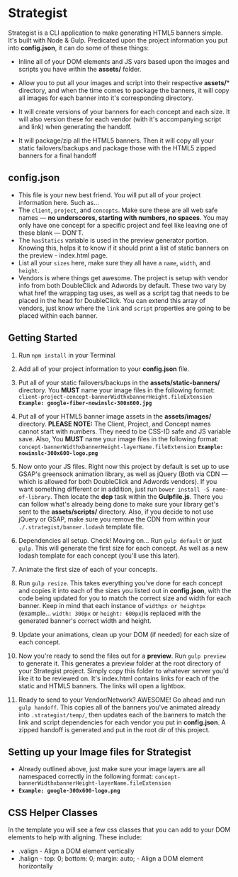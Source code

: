 # Strategist

Strategist is a CLI application to make generating HTML5 banners simple. It's built with Node & Gulp. Predicated upon the project information you put into **config.json**, it can do some of these things:
* Inline all of your DOM elements and JS vars based upon the images and scripts you have within the **assets/** folder.

* Allow you to put all your images and script into their respective **assets/*** directory, and when the time comes to package the banners, it will copy all images for each banner into it's corresponding directory.

* It will create versions of your banners for each concept and each size. It will also version these for each vendor (with it's accompanying script and link) when generating the handoff.

* It will package/zip all the HTML5 banners. Then it will copy all your static failovers/backups and package those with the HTML5 zipped banners for a final handoff

## config.json
* This file is your new best friend. You will put all of your project information here. Such as...
* The `client`, `project`, and `concepts`. Make sure these are all web safe names — **no underscores, starting with numbers, no spaces**. You may only have one concept for a specific project and feel like leaving one of these blank — DON'T.
* The `hasStatics` variable is used in the preview generator portion. Knowing this, helps it to know if it should print a list of static banners on the preview - index.html page.
* List all your `sizes` here, make sure they all have a `name`, `width`, and `height`.
* Vendors is where things get awesome. The project is setup with vendor info from both DoubleClick and Adwords by default. These two vary by what href the wrapping <a> tag uses, as well as a script tag that needs to be placed in the head for DoubleClick. You can extend this array of vendors, just know where the `link` and `script` properties are going to be placed within each banner.

## Getting Started
1. Run `npm install` in your Terminal

2. Add all of your project information to your **config.json** file.

3. Put all of your static failovers/backups in the **assets/static-banners/** directory. You **MUST** name your image files in the following format:
	`client-project-concept-bannerWidthxbannerHeight.fileExtension`
	**`Example: google-fiber-nowinslc-300x600.jpg`**

4. Put all of your HTML5 banner image assets in the **assets/images/** directory. **PLEASE NOTE:** The Client, Project, and Concept names cannot start with numbers. They need to be CSS-ID safe and JS variable save. Also, You **MUST** name your image files in the following format:
	`concept-bannerWidthxbannerHeight-layerName.fileExtension`
	**`Example: nowinslc-300x600-logo.png`**

5. Now onto your JS files. Right now this project by default is set up to use GSAP's greensock animation library, as well as jQuery (Both via CDN — which is allowed for both DoubleClick and Adwords vendors). If you want something different or in addition, just run `bower install -S name-of-library`. Then locate the **dep** task within the **Gulpfile.js**. There you can follow what's already being done to make sure your library get's sent to the **assets/scripts/** directory. Also, if you decide to not use jQuery or GSAP, make sure you remove the CDN from within your `./.strategist/banner.lodash` template file.

6. Dependencies all setup. Check! Moving on... Run `gulp default` or just `gulp`. This will generate the first size for each concept. As well as a new lodash template for each concept (you'll use this later).

7. Animate the first size of each of your concepts.

8. Run `gulp resize`. This takes everything you've done for each concept and copies it into each of the sizes you listed out in **config.json**, with the code being updated for you to match the correct size and width for each banner. Keep in mind that each instance of `widthpx or heightpx` (example... `width: 300px` or `height: 600px`)is replaced with the generated banner's correct width and height.

9. Update your animations, clean up your DOM (if needed) for each size of each concept.

10. Now you're ready to send the files out for a **preview**. Run `gulp preview` to generate it. This generates a preview folder at the root directory of your Strategist project. Simply copy this folder to whatever server you'd like it to be reviewed on. It's index.html contains links for each of the static and  HTML5 banners. The links will open a lightbox.

11. Ready to send to your Vendor/Network? AWESOME! Go ahead and run `gulp handoff`. This copies all of the banners you've animated already into `.strategist/temp/`, then updates each of the banners to match the link and script dependencies for each vendor you put in **config.json**. A zipped handoff is generated and put in the root dir of this project.

## Setting up your Image files for Strategist
* Already outlined above, just make sure your image layers are all namespaced correctly in the following format: `concept-bannerWidthxbannerHeight-layerName.fileExtension`
*	**`Example: google-300x600-logo.png`**

## CSS Helper Classes
In the template you will see a few css classes that you can add to your DOM elements to help with aligning. These include:
* .valign - Align a DOM element vertically
* .halign -	top: 0;	bottom: 0; margin: auto; - Align a DOM element horizontally

